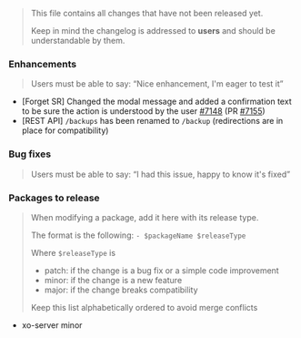 > This file contains all changes that have not been released yet.
>
> Keep in mind the changelog is addressed to **users** and should be
> understandable by them.

### Enhancements

> Users must be able to say: “Nice enhancement, I'm eager to test it”

- [Forget SR] Changed the modal message and added a confirmation text to be sure the action is understood by the user [#7148](https://github.com/vatesfr/xen-orchestra/issues/7148) (PR [#7155](https://github.com/vatesfr/xen-orchestra/pull/7155))
- [REST API] `/backups` has been renamed to `/backup` (redirections are in place for compatibility)

### Bug fixes

> Users must be able to say: “I had this issue, happy to know it's fixed”

### Packages to release

> When modifying a package, add it here with its release type.
>
> The format is the following: `- $packageName $releaseType`
>
> Where `$releaseType` is
>
> - patch: if the change is a bug fix or a simple code improvement
> - minor: if the change is a new feature
> - major: if the change breaks compatibility
>
> Keep this list alphabetically ordered to avoid merge conflicts

<!--packages-start-->

- xo-server minor

<!--packages-end-->
